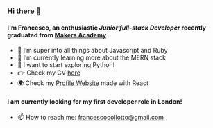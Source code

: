 ### Hi there 👋
#### I'm Francesco, an enthusiastic *Junior full-stack Developer* recently graduated from [Makers Academy](https://www.makers.tech/)

- 🔭 I’m super into all things about Javascript and Ruby
- 🌱 I’m currently learning more about the MERN stack
- 🌱 I want to start exploring Python!
- 👉 Check my CV [here](https://github.com/FrancescoCollotto/CV)
- 🌍 Check my [Profile Website](https://francescocollotto.github.io/) made with React

#### I am currently looking for my first developer role in London!
- 📫 How to reach me: francescocollotto@gmail.com
